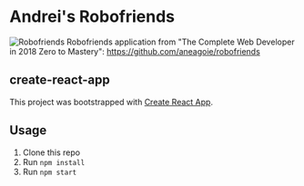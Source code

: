 # Andrei's Robofriends

![Robofriends](https://i.imgur.com/wDrhV6p.png "Andrei's Robofriends")
Robofriends application from "The Complete Web Developer in 2018 Zero to Mastery": https://github.com/aneagoie/robofriends 

## create-react-app

This project was bootstrapped with [Create React App](https://github.com/facebook/create-react-app).

## Usage

1. Clone this repo
2. Run `npm install`
3. Run `npm start`